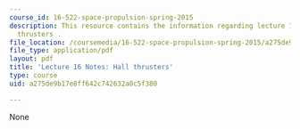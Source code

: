 ```yaml
---
course_id: 16-522-space-propulsion-spring-2015
description: This resource contains the information regarding lecture 16 notes hall
  thrusters .
file_location: /coursemedia/16-522-space-propulsion-spring-2015/a275de9b17e8ff642c742632a0c5f380_MIT16_522S15_Lecture16.pdf
file_type: application/pdf
layout: pdf
title: 'Lecture 16 Notes: Hall thrusters'
type: course
uid: a275de9b17e8ff642c742632a0c5f380

---
```

None